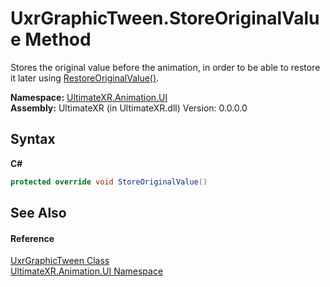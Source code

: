 # UxrGraphicTween.StoreOriginalValue Method 
 

Stores the original value before the animation, in order to be able to restore it later using <a href="M_UltimateXR_Animation_UI_UxrTween_RestoreOriginalValue">RestoreOriginalValue()</a>.

**Namespace:**&nbsp;<a href="N_UltimateXR_Animation_UI">UltimateXR.Animation.UI</a><br />**Assembly:**&nbsp;UltimateXR (in UltimateXR.dll) Version: 0.0.0.0

## Syntax

**C#**<br />
``` C#
protected override void StoreOriginalValue()
```


## See Also


#### Reference
<a href="T_UltimateXR_Animation_UI_UxrGraphicTween">UxrGraphicTween Class</a><br /><a href="N_UltimateXR_Animation_UI">UltimateXR.Animation.UI Namespace</a><br />